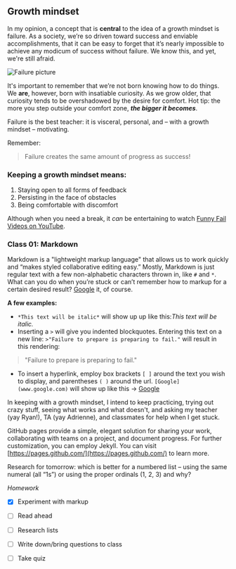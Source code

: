 ## Growth mindset

In my opinion, a concept that is **central** to the idea of a growth mindset is failure. As a society, we’re so driven toward success and enviable accomplishments, that it can be easy to forget that it’s nearly impossible to achieve any modicum of success without failure. We know this, and yet, we're still afraid.

![Failure picture](https://cdn.pixabay.com/photo/2019/05/14/13/40/fear-4202417_960_720.jpg)

It's important to remember that we’re not born knowing how to do things. We __are__, however, born with insatiable curiosity. As we grow older, that curiosity tends to be overshadowed by the desire for comfort. Hot tip: the more you step outside your comfort zone, ___the bigger it becomes___. 

Failure is the best teacher: it is visceral, personal, and – with a growth mindset – motivating.

Remember:
>Failure creates the same amount of progress as success!

### Keeping a growth mindset means:
1. Staying open to all forms of feedback
2. Persisting in the face of obstacles
3. Being comfortable with discomfort

Although when you need a break, it *can* be entertaining to watch [Funny Fail Videos on YouTube](https://www.youtube.com/watch?v=2aK8hy50fS4).


### Class 01: Markdown
Markdown is a "lightweight markup language" that allows us to work quickly and “makes styled collaborative editing easy.” Mostly, Markdown is just regular text with a few non-alphabetic characters thrown in, like `#` and `*`. What can you do when you’re stuck or can’t remember how to markup for a certain desired result? [Google](www.google.com) it, of course. 

__A few examples:__
-	`*This text will be italic*` will show up up like this:*This text will be italic.*
- Inserting a `>` will give you indented blockquotes. Entering this text on a new line: `>"Failure to prepare is preparing to fail."` will result in this rendering:
>"Failure to prepare is preparing to fail."
-	To insert a hyperlink, employ box brackets `[ ]` around the text you wish to display, and parentheses `( )` around the url. `[Google](www.google.com)` will show up like this -> [Google](www.google.com)

In keeping with a growth mindset, I intend to keep practicing, trying out crazy stuff, seeing what works and what doesn't, and asking my teacher (yay Ryan!), TA (yay Adrienne), and classmates for help when I get stuck.

GitHub pages provide a simple, elegant solution for sharing your work, collaborating with teams on a project, and document progress. For further customization, you can employ Jekyll. You can visit [https://pages.github.com/](https://pages.github.com/) to learn more.

Research for tomorrow: which is better for a numbered list – using the same numeral (all “1s”) or using the proper ordinals (1, 2, 3) and why?

_Homework_
-	[x] Experiment with markup
-	[ ] Read ahead
-	[ ] Research lists
-	[ ] Write down/bring questions to class
-	[ ] Take quiz

